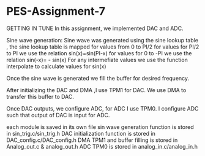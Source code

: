 # PES-Assignment-7

GETTING IN TUNE
In this assignment, we implemented DAC and ADC.

Sine wave generation:
Sine wave was generated using the sine lookup table , the sine lookup table is mapped for values from 0 to PI/2
for values for PI/2 to PI we use the relation sin(x)=sin(PI-x)
for values for 0 to -PI we use the relation sin(-x)= - sin(x)
For any intermefiate values we use the function interpolate to calculate values for sin(x)

Once the sine wave is generated we fill the buffer for desired frequency.

 After initializing the DAC and DMA ,I use TPM1 for DAC.
 We use DMA to transfer this buffer to DAC.

Once DAC outputs, we configure ADC, for ADC I use TPM0.
I configure ADC such that output of DAC is input for ADC.

each module is saved in its own file
sin wave generation function is stored in sin_trig.c/sin_trig.h
DAC initialization function is stored in DAC_config.c/DAC_config.h
DMA TPM1 and buffer filling is stored in Analog_out.c & analog_out.h
ADC TPM0 is stored in analog_in.c/analog_in.h
